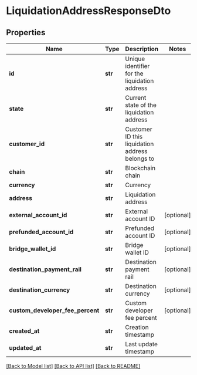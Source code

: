 # LiquidationAddressResponseDto

## Properties
Name | Type | Description | Notes
------------ | ------------- | ------------- | -------------
**id** | **str** | Unique identifier for the liquidation address | 
**state** | **str** | Current state of the liquidation address | 
**customer_id** | **str** | Customer ID this liquidation address belongs to | 
**chain** | **str** | Blockchain chain | 
**currency** | **str** | Currency | 
**address** | **str** | Liquidation address | 
**external_account_id** | **str** | External account ID | [optional] 
**prefunded_account_id** | **str** | Prefunded account ID | [optional] 
**bridge_wallet_id** | **str** | Bridge wallet ID | [optional] 
**destination_payment_rail** | **str** | Destination payment rail | [optional] 
**destination_currency** | **str** | Destination currency | [optional] 
**custom_developer_fee_percent** | **str** | Custom developer fee percent | [optional] 
**created_at** | **str** | Creation timestamp | 
**updated_at** | **str** | Last update timestamp | 

[[Back to Model list]](../README.md#documentation-for-models) [[Back to API list]](../README.md#documentation-for-api-endpoints) [[Back to README]](../README.md)

